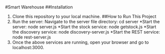 #Smart Warehouse
##Installation
1.	Clone this repository to your local machine.
##How to Run This Project
1.	Run the server:
Navigate to the server file directory: cd server
*Start the server: node server.js
*Start the stock service: node getstock.js
*Start the discovery service: node discovery-server.js
*Start the REST service: node rest-server.js
2.	Once the above services are running, open your browser and go to localhost:3000.